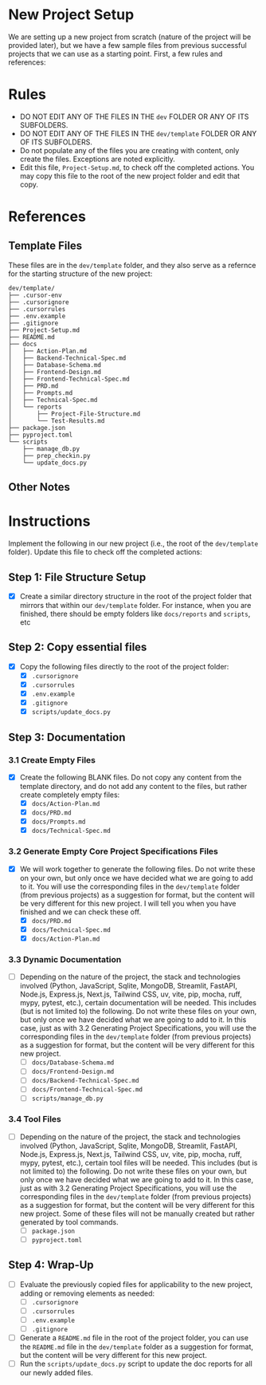 # New Project Setup

We are setting up a new project from scratch (nature of the project will be provided later), but we have a few sample files from previous successful projects that we can use as a starting point. First, a few rules and references:

# Rules

- DO NOT EDIT ANY OF THE FILES IN THE `dev` FOLDER OR ANY OF ITS SUBFOLDERS.
- DO NOT EDIT ANY OF THE FILES IN THE `dev/template` FOLDER OR ANY OF ITS SUBFOLDERS.
- Do not populate any of the files you are creating with content, only create the files. Exceptions are noted explicitly.
- Edit this file, `Project-Setup.md`, to check off the completed actions. You may copy this file to the root of the new project folder and edit that copy.

# References

## Template Files
These files are in the `dev/template` folder, and they also serve as a refernce for the starting structure of the new project:

```
dev/template/
├── .cursor-env
├── .cursorignore
├── .cursorrules
├── .env.example
├── .gitignore
├── Project-Setup.md
├── README.md
├── docs
│   ├── Action-Plan.md
│   ├── Backend-Technical-Spec.md
│   ├── Database-Schema.md
│   ├── Frontend-Design.md
│   ├── Frontend-Technical-Spec.md
│   ├── PRD.md
│   ├── Prompts.md
│   ├── Technical-Spec.md
│   └── reports
│       ├── Project-File-Structure.md
│       └── Test-Results.md
├── package.json
├── pyproject.toml
└── scripts
    ├── manage_db.py
    ├── prep_checkin.py
    └── update_docs.py
```

## Other Notes


# Instructions

Implement the following in our new project (i.e., the root of the `dev/template` folder). Update this file to check off the completed actions:

## Step 1: File Structure Setup
- [x] Create a similar directory structure in the root of the project folder that mirrors that within our `dev/template` folder. For instance, when you are finished, there should be empty folders like `docs/reports` and `scripts`, etc

## Step 2: Copy essential files
- [x] Copy the following files directly to the root of the project folder:
  - [x] `.cursorignore`
  - [x] `.cursorrules`
  - [x] `.env.example`
  - [x] `.gitignore`
  - [x] `scripts/update_docs.py`

## Step 3: Documentation

### 3.1 Create Empty Files
- [x] Create the following BLANK files. Do not copy any content from the template directory, and do not add any content to the files, but rather create completely empty files:
  - [x] `docs/Action-Plan.md`
  - [x] `docs/PRD.md`
  - [x] `docs/Prompts.md`
  - [x] `docs/Technical-Spec.md`

### 3.2 Generate Empty Core Project Specifications Files
- [x] We will work together to generate the following files. Do not write these on your own, but only once we have decided what we are going to add to it. You will use the corresponding files in the `dev/template` folder (from previous projects) as a suggestion for format, but the content will be very different for this new project. I will tell you when you have finished and we can check these off.
  - [x] `docs/PRD.md` 
  - [x] `docs/Technical-Spec.md`
  - [x] `docs/Action-Plan.md`

### 3.3 Dynamic Documentation
- [ ] Depending on the nature of the project, the stack and technologies involved (Python, JavaScript, Sqlite, MongoDB, Streamlit, FastAPI, Node.js, Express.js, Next.js, Tailwind CSS, uv, vite, pip, mocha, ruff, mypy, pytest, etc.), certain documentation will be needed. This includes (but is not limited to) the following. Do not write these files on your own, but only once we have decided what we are going to add to it. In this case, just as with 3.2 Generating Project Specifications, you will use the corresponding files in the `dev/template` folder (from previous projects) as a suggestion for format, but the content will be very different for this new project.
  - [ ] `docs/Database-Schema.md`
  - [ ] `docs/Frontend-Design.md`
  - [ ] `docs/Backend-Technical-Spec.md`
  - [ ] `docs/Frontend-Technical-Spec.md`
  - [ ] `scripts/manage_db.py`

### 3.4 Tool Files
- [ ] Depending on the nature of the project, the stack and technologies involved (Python, JavaScript, Sqlite, MongoDB, Streamlit, FastAPI, Node.js, Express.js, Next.js, Tailwind CSS, uv, vite, pip, mocha, ruff, mypy, pytest, etc.), certain tool files will be needed. This includes (but is not limited to) the following. Do not write these files on your own, but only once we have decided what we are going to add to it. In this case, just as with 3.2 Generating Project Specifications, you will use the corresponding files in the `dev/template` folder (from previous projects) as a suggestion for format, but the content will be very different for this new project. Some of these files will not be manually created but rather generated by tool commands.
  - [ ] `package.json`
  - [ ] `pyproject.toml`

## Step 4: Wrap-Up
- [ ] Evaluate the previously copied files for applicability to the new project, adding or removing elements as needed:
  - [ ] `.cursorignore`
  - [ ] `.cursorrules`
  - [ ] `.env.example`
  - [ ] `.gitignore`
- [ ] Generate a `README.md` file in the root of the project folder, you can use the `README.md` file in the `dev/template` folder as a suggestion for format, but the content will be very different for this new project.
- [ ] Run the `scripts/update_docs.py` script to update the doc reports for all our newly added files.
